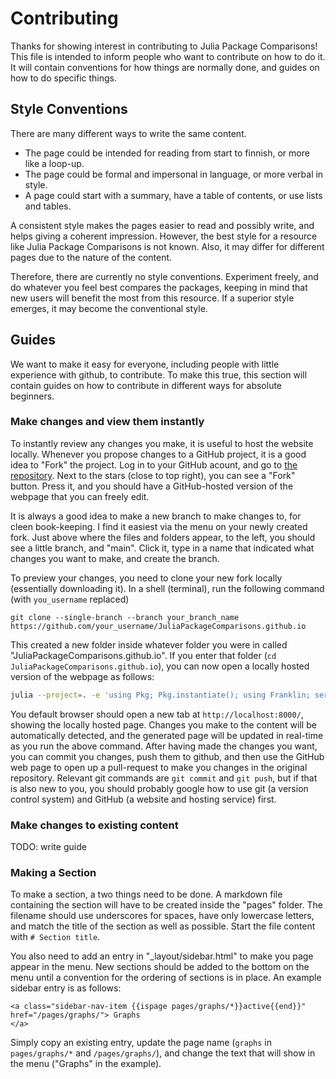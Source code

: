# Contributing
Thanks for showing interest in contributing to Julia Package Comparisons! This file is intended to inform people who want to contribute on how to do it. It will contain conventions for how things are normally done, and guides on how to do specific things.

## Style Conventions
There are many different ways to write the same content. 
- The page could be intended for reading from start to finnish, or more like a loop-up.
- The page could be formal and impersonal in language, or more verbal in style.
- A page could start with a summary, have a table of contents, or use lists and tables.

A consistent style makes the pages easier to read and possibly write, and helps giving a coherent impression. However, the best style for a resource like Julia Package Comparisons is not known. Also, it may differ for different pages due to the nature of the content.

Therefore, there are currently no style conventions. Experiment freely, and do whatever you feel best compares the packages, keeping in mind that new users will benefit the most from this resource. If a superior style emerges, it may become the conventional style.

## Guides
We want to make it easy for everyone, including people with little experience with github, to contribute. To make this true, this section will contain guides on how to contribute in different ways for absolute beginners.

### Make changes and view them instantly
To instantly review any changes you make, it is useful to host the website locally. Whenever you propose changes to a GitHub project, it is a good idea to "Fork" the project. Log in to your GitHub acount, and go to [the repository](https://github.com/JuliaPackageComparisons/JuliaPackageComparisons.github.io). Next to the stars (close to top right), you can see a "Fork" button. Press it, and you should have a GitHub-hosted version of the webpage that you can freely edit. 

It is always a good idea to make a new branch to make changes to, for cleen book-keeping. I find it easiest via the menu on your newly created fork. Just above where the files and folders appear, to the left, you should see a little branch, and "main". Click it, type in a name that indicated what changes you want to make, and create the branch.

To preview your changes, you need to clone your new fork locally (essentially downloading it). In a shell (terminal), run the following command (with `you_username` replaced)
```
git clone --single-branch --branch your_branch_name https://github.com/your_username/JuliaPackageComparisons.github.io
```

This created a new folder inside whatever folder you were in called "JuliaPackageComparisons.github.io". If you enter that folder (`cd JuliaPackageComparisons.github.io`), you can now open a locally hosted version of the webpage as follows:
```bash
julia --project=. -e 'using Pkg; Pkg.instantiate(); using Franklin; serve()'
```
You default browser should open a new tab at `http://localhost:8000/`, showing the locally hosted page. Changes you make to the content will be automatically detected, and the generated page will be updated in real-time as you run the above command. After having made the changes you want, you can commit you changes, push them to github, and then use the GitHub web page to open up a pull-request to make you changes in the original repository. Relevant git commands are `git commit` and `git push`, but if that is also new to you, you should probably google how to use git (a version control system) and GitHub (a website and hosting service) first.

### Make changes to existing content
TODO: write guide

### Making a Section
To make a section, a two things need to be done. A markdown file containing the section will have to be created inside the "pages" folder. The filename should use underscores for spaces, have only lowercase letters, and match the title of the section as well as possible. Start the file content with `# Section title`.

You also need to add an entry in "_layout/sidebar.html" to make you page appear in the menu. New sections should be added to the bottom on the menu until a convention for the ordering of sections is in place. An example sidebar entry is as follows:
```
<a class="sidebar-nav-item {{ispage pages/graphs/*}}active{{end}}" href="/pages/graphs/"> Graphs
</a>
```
Simply copy an existing entry, update the page name (`graphs` in `pages/graphs/*` and `/pages/graphs/`), and change the text that will show in the menu ("Graphs" in the example).
